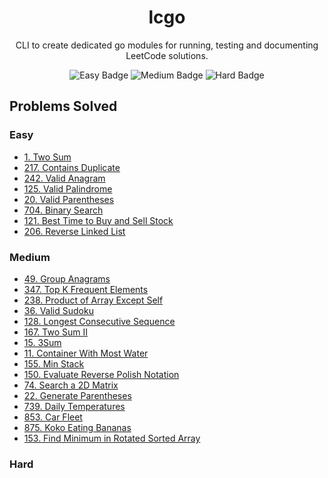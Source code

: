 <div align="center">
    <h1>lcgo</h1>
    <p>CLI to create dedicated go modules for running, testing and documenting LeetCode solutions.</p>
    <div>
        <img alt="Easy Badge" src="https://img.shields.io/badge/8-easy-green">
        <img alt="Medium Badge" src="https://img.shields.io/badge/16-medium-yellow">
        <img alt="Hard Badge" src="https://img.shields.io/badge/0-hard-red">
    </div>
</div>

## Problems Solved
### Easy
- [1. Two Sum](./Easy%20-%201.%20Two%20Sum/docs.md)
- [217. Contains Duplicate](./Easy%20-%20217.%20Contains%20Duplicate/docs.md)
- [242. Valid Anagram](./Easy%20-%20242.%20Valid%20Anagram/docs.md)
- [125. Valid Palindrome](./Easy%20-%20125.%20Valid%20Palindrome/docs.md)
- [20. Valid Parentheses](./Easy%20-%2020.%20Valid%20Parentheses/docs.md)
- [704. Binary Search](./Easy%20-%20704.%20Binary%20Search/docs.md)
- [121. Best Time to Buy and Sell Stock](./Easy%20-%20121.%20Best%20Time%20to%20Buy%20and%20Sell%20Stock/docs.md)
- [206. Reverse Linked List](./Easy%20-%20206.%20Reverse%20Linked%20List/docs.md)
<!-- EASY PROBLEMS -->

### Medium
- [49. Group Anagrams](./Medium%20-%2049.%20Group%20Anagrams/docs.md)
- [347. Top K Frequent Elements](./Medium%20-%20347.%20Top%20K%20Frequent%20Elements/docs.md)
- [238. Product of Array Except Self](./Medium%20-%20238.%20Product%20of%20Array%20Except%20Self/docs.md)
- [36. Valid Sudoku](./Medium%20-%2036.%20Valid%20Sudoku/docs.md)
- [128. Longest Consecutive Sequence](./Medium%20-%20128.%20Longest%20Consecutive%20Sequence/docs.md)
- [167. Two Sum II](./Medium%20-%20167.%20Two%20Sum%20II%20-%20Input%20Array%20Is%20Sorted/docs.md)
- [15. 3Sum](./Medium%20-%2015.%203Sum/docs.md)
- [11. Container With Most Water](./Medium%20-%2011.%20Container%20With%20Most%20Water/docs.md)
- [155. Min Stack](./Medium%20-%20155.%20Min%20Stack/docs.md)
- [150. Evaluate Reverse Polish Notation](./Medium%20-%20150.%20Evaluate%20Reverse%20Polish%20Notation/docs.md)
- [74. Search a 2D Matrix](./Medium%20-%2074.%20Search%20a%202D%20Matrix/docs.md)
- [22. Generate Parentheses](./Medium%20-%2022.%20Generate%20Parentheses/docs.md)
- [739. Daily Temperatures](./Medium%20-%20739.%20Daily%20Temperatures/docs.md)
- [853. Car Fleet](./Medium%20-%20853.%20Car%20Fleet/docs.md)
- [875. Koko Eating Bananas](./Medium%20-%20875.%20Koko%20Eating%20Bananas/docs.md)
- [153. Find Minimum in Rotated Sorted Array](./Medium%20-%20153.%20Find%20Minimum%20in%20Rotated%20Sorted%20Array/docs.md)
<!-- MEDIUM PROBLEMS -->

### Hard
<!-- HARD PROBLEMS -->
